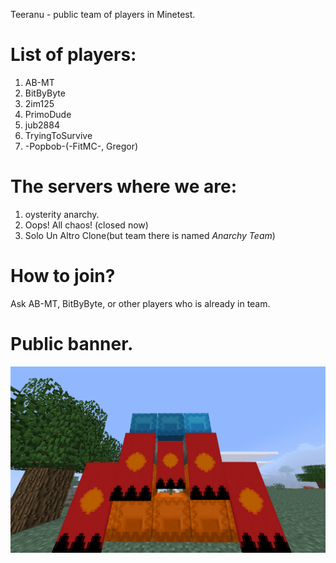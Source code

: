 Teeranu - public team of players in Minetest.

# List of players:
1. AB-MT
2. BitByByte
3. 2im125
4. PrimoDude
5. jub2884
6. TryingToSurvive
7. -Popbob-(-FitMC-, Gregor)

# The servers where we are:

1. oysterity anarchy.
2. Oops! All chaos! (closed now)
3. Solo Un Altro Clone(but team there is named *Anarchy Team*)

# How to join?

Ask AB-MT, BitByByte, or other players who is already in team.

# Public banner.

![Teeranu Banner](./Teeranu_Banner.png)
